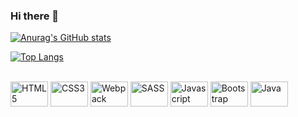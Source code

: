 ### Hi there 👋

<!--
**grazielly-ac/grazielly-ac** is a ✨ _special_ ✨ repository because its `README.md` (this file) appears on your GitHub profile.

Here are some ideas to get you started:

- 🔭 I’m currently working on ...
- 🌱 I’m currently learning ...
- 👯 I’m looking to collaborate on ...
- 🤔 I’m looking for help with ...
- 💬 Ask me about ...
- 📫 How to reach me: ...
- 😄 Pronouns: ...
- ⚡ Fun fact: ...
-->

[![Anurag's GitHub stats](https://github-readme-stats.vercel.app/api?username=grazielly-ac&show_icons=true&theme=algolia)](https://github.com/anuraghazra/github-readme-stats)

[![Top Langs](https://github-readme-stats.vercel.app/api/top-langs/?username=grazielly-ac&layout=compact)](https://github.com/anuraghazra/github-readme-stats)

<div style="display: inline_block"><br>

<img align="center" alt="HTML5" height="40" width="60" src="https://cdn.jsdelivr.net/gh/devicons/devicon/icons/html5/html5-original-wordmark.svg" />
<img align="center" alt="CSS3" height="40" width="60" src="https://cdn.jsdelivr.net/gh/devicons/devicon/icons/css3/css3-original-wordmark.svg" />
<img align="center" alt="Webpack" height="40" width="60" src="https://cdn.jsdelivr.net/gh/devicons/devicon/icons/webpack/webpack-original.svg" />
<img align="center" alt="SASS" height="40" width="60" src="https://cdn.jsdelivr.net/gh/devicons/devicon/icons/sass/sass-original.svg" />
<img align="center" alt="Javascript" height="40" width="60" src="https://cdn.jsdelivr.net/gh/devicons/devicon/icons/javascript/javascript-original.svg" />
<img  align="center" alt="Bootstrap" height="40" width="60" src="https://cdn.jsdelivr.net/gh/devicons/devicon/icons/bootstrap/bootstrap-original.svg" />          
<img align="center" alt="Java" height="40" width="60" src="https://cdn.jsdelivr.net/gh/devicons/devicon/icons/java/java-original.svg" />
<!-- <img align="center" alt="Typescript" height="30" width="40" src="https://cdn.jsdelivr.net/gh/devicons/devicon/icons/typescript/typescript-original.svg" /> 
     <img align="center" alt="Spring" height="30" width="40" src="https://cdn.jsdelivr.net/gh/devicons/devicon/icons/spring/spring-original.svg" />
     <img align="center" alt="MySQL" height="30" width="40" src="https://cdn.jsdelivr.net/gh/devicons/devicon/icons/mysql/mysql-original.svg" />
     <img  align="center" alt="Angular" height="30" width="40" src="https://cdn.jsdelivr.net/gh/devicons/devicon/icons/angularjs/angularjs-original.svg" />          
-->            
</div>
